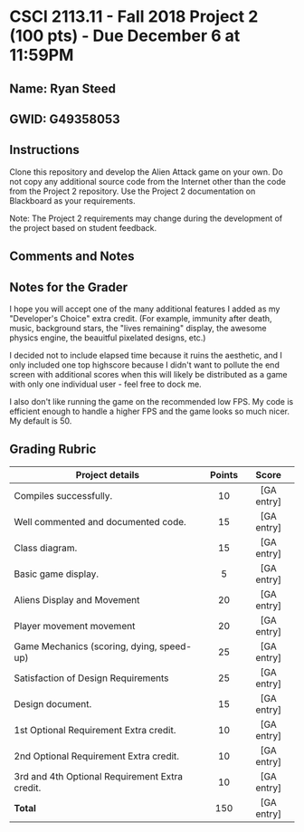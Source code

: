 # CSCI 2113.11 - Fall 2018 Project 2 (100 pts) - Due December 6 at 11:59PM


## Name: Ryan Steed

## GWID: G49358053

## Instructions

Clone this repository and develop the Alien Attack game on your own. Do not copy any additional source code from the Internet other than the code from the Project 2 repository. Use the Project 2 documentation on Blackboard as your requirements. 

Note: The Project 2 requirements may change during the development of the project based on student feedback.

## Comments and Notes

## Notes for the Grader

I hope you will accept one of the many additional features I added as my "Developer's Choice" extra credit. (For example, immunity after death, music, background stars, the "lives remaining" display, the awesome physics engine, the beauitful pixelated designs, etc.)

I decided not to include elapsed time because it ruins the aesthetic, and I only included one top highscore because I didn't want to pollute the end screen with additional scores when this will likely be distributed as a game with only one individual user - feel free to dock me.

I also don't like running the game on the recommended low FPS. My code is efficient enough to handle a higher FPS and the game looks so much nicer. My default is 50.

<!-- ### TODO
A good design reference: http://zetcode.com/tutorials/javagamestutorial/collision/

Build: -->
<!-- - Implement game controller skeleton, holding a list of gameobjects -->
<!-- - Implement black background (board) based on exercise 8, leaving room for a score -->
<!-- - Build a basic player by modifying game piece from exercise 8 - start with a blue square -->
<!-- - Build basic aliens based on GameObject abstract - start with a green square -->
<!-- - Package aliens into waves -->
<!-- - Create automatic alien movement with PhysicsEngine, instantiate with waves (of a certain speed) -->
<!-- - Create user-controlled motion for player with PhysicsEngine -->
<!-- - Add boundaries to user motion -->
<!-- - Display a score - +1 for every alien passed -->
<!-- - Add collisions & count lives beside score 
    - use rectangle contact boxes - then .intersect is handy for comparing positions -->
<!-- - Create more waves of aliens moving at increasing speeds -->
<!-- - Game controls
    - Construct meta overlay
        - Lives
        - Current Score
        - High score
    - Player size depends on number of lives
    - Key bindings to start, pause, reset -->
<!-- - Design player appearance -->
<!-- - Design alien appearance -->
<!-- - Add stars -->
<!-- - Add sound effects -->
<!-- - Make sure no alien spawn outside right bound -->
<!-- - Instead of pausing, play death animation and make player immune for animation period -->
<!-- - Turn this into a real Maven package and .jar in resources folder using lecture slide tutorial
    - Refactor to standard java directory (maven standard)
    - Need to implement https://www.mkyong.com/java/java-read-a-file-from-resources-folder/ for resource file loading -->
<!-- - Javadoc annotations and refactor - https://www.tutorialspoint.com/java/java_documentation.htm -->
<!-- - Design document - star wars meets galaga -->
<!-- - Wrap up all code TODOs
    - Add incremental speed up for aliens as well as increase in number - make this a property -->

<!-- Bonus (class Thursday):
- Build a player missile
- Add death star animation to game over screen
- Other bonus features -->

<!-- ### Class Notes 19Nov18
Problem with repainting on interval - what if multiple inputs within the interval?

- Why not repaint components separately, on command? e.g. player only repaints on input, other game objects repaint on interval
> Because then it will be impossible to accurately assess collisions
- Solution: pause main interval in favor of local interval

How to assess collisions? Keep game objects in sorted data structure, for quick querying?

`SwingUtilities.invokeLater`

Design document: how to play the game, design decisions made

A useful reference: http://zetcode.com/tutorials/javagamestutorial/spaceinvaders/ -->

## Grading Rubric

Project details | Points | Score
---|:---:|:---:
Compiles successfully.|10|[GA entry]
Well commented and documented code.|15|[GA entry]
Class diagram. |15|[GA entry]
Basic game display.|5|[GA entry]
Aliens Display and Movement|20|[GA entry]
Player movement movement|20|[GA entry]
Game Mechanics (scoring, dying, speed-up)|25|[GA entry]
Satisfaction of Design Requirements|25|[GA entry]
Design document.|15|[GA entry]
1st Optional Requirement Extra credit.|10|[GA entry]
2nd Optional Requirement Extra credit.|10|[GA entry]
3rd and 4th Optional Requirement Extra credit.|10|[GA entry]
**Total**|150|[GA entry]